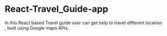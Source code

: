 # React-Travel_Guide-app
In this React based Travel guide user can get help to travel different location , built using Google maps APIs.
